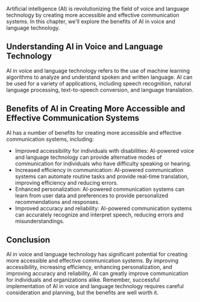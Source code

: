 
Artificial intelligence (AI) is revolutionizing the field of voice and language technology by creating more accessible and effective communication systems. In this chapter, we'll explore the benefits of AI in voice and language technology.

Understanding AI in Voice and Language Technology
-------------------------------------------------

AI in voice and language technology refers to the use of machine learning algorithms to analyze and understand spoken and written language. AI can be used for a variety of applications, including speech recognition, natural language processing, text-to-speech conversion, and language translation.

Benefits of AI in Creating More Accessible and Effective Communication Systems
------------------------------------------------------------------------------

AI has a number of benefits for creating more accessible and effective communication systems, including:

* Improved accessibility for individuals with disabilities: AI-powered voice and language technology can provide alternative modes of communication for individuals who have difficulty speaking or hearing.
* Increased efficiency in communication: AI-powered communication systems can automate routine tasks and provide real-time translation, improving efficiency and reducing errors.
* Enhanced personalization: AI-powered communication systems can learn from user data and preferences to provide personalized recommendations and responses.
* Improved accuracy and reliability: AI-powered communication systems can accurately recognize and interpret speech, reducing errors and misunderstandings.

Conclusion
----------

AI in voice and language technology has significant potential for creating more accessible and effective communication systems. By improving accessibility, increasing efficiency, enhancing personalization, and improving accuracy and reliability, AI can greatly improve communication for individuals and organizations alike. Remember, successful implementation of AI in voice and language technology requires careful consideration and planning, but the benefits are well worth it.
